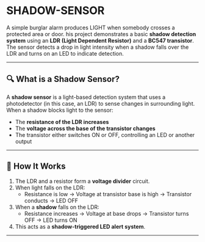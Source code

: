 # SHADOW-SENSOR
 A simple burglar alarm produces LIGHT when  somebody crosses a protected area or door. 
his project demonstrates a basic **shadow detection system** using an **LDR (Light Dependent Resistor)** and a **BC547 transistor**. The sensor detects a drop in light intensity when a shadow falls over the LDR and turns on an LED to indicate detection.

---

## 🔍 What is a Shadow Sensor?

A **shadow sensor** is a light-based detection system that uses a photodetector (in this case, an LDR) to sense changes in surrounding light. When a shadow blocks light to the sensor:
- The **resistance of the LDR increases**
- The **voltage across the base of the transistor changes**
- The transistor either switches ON or OFF, controlling an LED or another output

---
## 🔧 How It Works

1. The LDR and a resistor form a **voltage divider** circuit.
2. When light falls on the LDR:
   - Resistance is low → Voltage at transistor base is high → Transistor conducts → LED OFF
3. When a **shadow** falls on the LDR:
   - Resistance increases → Voltage at base drops → Transistor turns OFF → LED turns ON
4. This acts as a **shadow-triggered LED alert system**.

---
